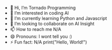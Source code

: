 - 👋 Hi, I’m Tornado Programming
- 👀 I’m interested in coding AI
- 🌱 I’m currently learning Python and Javascript
- 💞️ I’m looking to collaborate on AI Insight
- 📫 How to reach me N/A
- 😄 Pronouns: I wont tell you :)
- ⚡ Fun fact: N/A
print("Hello, World!")
<!---
TornadoProgramming345/TornadoProgramming345 is a ✨ special ✨ repository because its `README.md` (this file) appears on your GitHub profile.
You can click the Preview link to take a look at your changes.
--->
